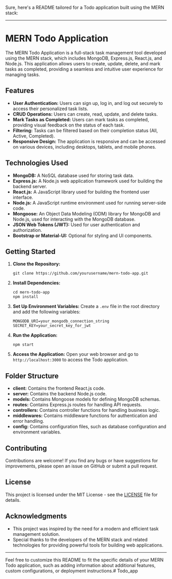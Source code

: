 Sure, here's a README tailored for a Todo application built using the MERN stack:

---

# MERN Todo Application

The MERN Todo Application is a full-stack task management tool developed using the MERN stack, which includes MongoDB, Express.js, React.js, and Node.js. This application allows users to create, update, delete, and mark tasks as completed, providing a seamless and intuitive user experience for managing tasks.

## Features

- **User Authentication:** Users can sign up, log in, and log out securely to access their personalized task lists.
- **CRUD Operations:** Users can create, read, update, and delete tasks.
- **Mark Tasks as Completed:** Users can mark tasks as completed, providing visual feedback on the status of each task.
- **Filtering:** Tasks can be filtered based on their completion status (All, Active, Completed).
- **Responsive Design:** The application is responsive and can be accessed on various devices, including desktops, tablets, and mobile phones.

## Technologies Used

- **MongoDB:** A NoSQL database used for storing task data.
- **Express.js:** A Node.js web application framework used for building the backend server.
- **React.js:** A JavaScript library used for building the frontend user interface.
- **Node.js:** A JavaScript runtime environment used for running server-side code.
- **Mongoose:** An Object Data Modeling (ODM) library for MongoDB and Node.js, used for interacting with the MongoDB database.
- **JSON Web Tokens (JWT):** Used for user authentication and authorization.
- **Bootstrap or Material-UI:** Optional for styling and UI components.

## Getting Started

1. **Clone the Repository:**
   ```
   git clone https://github.com/yourusername/mern-todo-app.git
   ```

2. **Install Dependencies:**
   ```
   cd mern-todo-app
   npm install
   ```

3. **Set Up Environment Variables:**
   Create a `.env` file in the root directory and add the following variables:
   ```
   MONGODB_URI=your_mongodb_connection_string
   SECRET_KEY=your_secret_key_for_jwt
   ```

4. **Run the Application:**
   ```
   npm start
   ```

5. **Access the Application:**
   Open your web browser and go to `http://localhost:3000` to access the Todo application.

## Folder Structure

- **client:** Contains the frontend React.js code.
- **server:** Contains the backend Node.js code.
- **models:** Contains Mongoose models for defining MongoDB schemas.
- **routes:** Contains Express.js routes for handling API requests.
- **controllers:** Contains controller functions for handling business logic.
- **middlewares:** Contains middleware functions for authentication and error handling.
- **config:** Contains configuration files, such as database configuration and environment variables.

## Contributing

Contributions are welcome! If you find any bugs or have suggestions for improvements, please open an issue on GitHub or submit a pull request.

## License

This project is licensed under the MIT License - see the [LICENSE](LICENSE) file for details.

## Acknowledgments

- This project was inspired by the need for a modern and efficient task management solution.
- Special thanks to the developers of the MERN stack and related technologies for providing powerful tools for building web applications.

---

Feel free to customize this README to fit the specific details of your MERN Todo application, such as adding information about additional features, custom configurations, or deployment instructions.#   T o d o _ a p p  
 